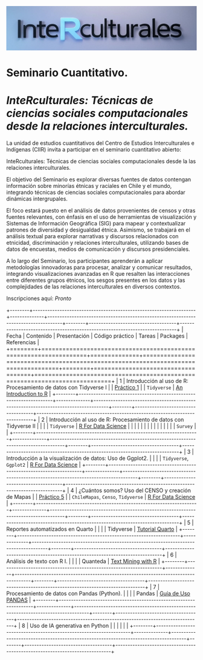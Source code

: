 ![](img/curso-r1.png)

# Seminario Cuantitativo.

# ***InteRculturales:** Técnicas de ciencias sociales computacionales desde la relaciones interculturales.*

La unidad de estudios cuantitativos del Centro de Estudios Interculturales e Indígenas (CIIR) invita a participar en el seminario cuantitativo abierto:

InteRculturales: Técnicas de ciencias sociales computacionales desde la las relaciones interculturales.

El objetivo del Seminario es explorar diversas fuentes de datos contengan información sobre minorías étnicas y raciales en Chile y el mundo, integrando técnicas de ciencias sociales computacionales para abordar dinámicas intergrupales.

El foco estará puesto en el análisis de datos provenientes de censos y otras fuentes relevantes, con énfasis en el uso de herramientas de visualización y Sistemas de Información Geográfica (SIG) para mapear y contextualizar patrones de diversidad y desigualdad étnica. Asimismo, se trabajará en el análisis textual para explorar narrativas y discursos relacionados con etnicidad, discriminación y relaciones interculturales, utilizando bases de datos de encuestas, medios de comunicación y discursos presidenciales.

A lo largo del Seminario, los participantes aprenderán a aplicar metodologías innovadoras para procesar, analizar y comunicar resultados, integrando visualizaciones avanzadas en R que resalten las interacciones entre diferentes grupos étnicos, los sesgos presentes en los datos y las complejidades de las relaciones interculturales en diversos contextos.

Inscripciones aquí: *Pronto*

+--------+-------------------------------------------------------------------+--------------+------------------------------------------------------------------------------------+--------+------------------------------------+----------------------------------------------------------------------------+
| Fecha  | Contenido                                                         | Presentación | Código práctico                                                                    | Tareas | Packages                           | Referencias                                                                |
+========+===================================================================+==============+====================================================================================+========+====================================+============================================================================+
| 1      | Introducción al uso de R: Procesamiento de datos con Tidyverse I  |              | [Práctico 1](https://matdknu.github.io/cursoR-etnicidad/clases/clase1/clase1.html) |        | `Tidyverse`                        | [An Introduction to R](https://intro2r.com "An Introduction to R [Libro]") |
+--------+-------------------------------------------------------------------+--------------+------------------------------------------------------------------------------------+--------+------------------------------------+----------------------------------------------------------------------------+
| 2      | Introducción al uso de R: Procesamiento de datos con Tidyverse II |              |                                                                                    |        | `Tidyverse`                        | [R For Data Science](https://r4ds.had.co.nz/ "R For Data Science")         |
|        |                                                                   |              |                                                                                    |        |                                    |                                                                            |
|        |                                                                   |              |                                                                                    |        | `Survey`                           |                                                                            |
+--------+-------------------------------------------------------------------+--------------+------------------------------------------------------------------------------------+--------+------------------------------------+----------------------------------------------------------------------------+
| 3      | Introducción a la visualización de datos: Uso de Ggplot2.         |              |                                                                                    |        | `Tidyverse`, `Ggplot2`             | [R For Data Science](https://r4ds.had.co.nz/ "R For Data Science")         |
+--------+-------------------------------------------------------------------+--------------+------------------------------------------------------------------------------------+--------+------------------------------------+----------------------------------------------------------------------------+
| 4      | ¿Cuántos somos? Uso del CENSO y creación de Mapas                 |              | [Práctico 5](https://matdknu.github.io/cursoR-etnicidad/clases/clase5/clase5.html) |        | `ChileMapas`, `Censo`, `Tidyverse` | [R For Data Science](https://r4ds.had.co.nz/ "R For Data Science")         |
+--------+-------------------------------------------------------------------+--------------+------------------------------------------------------------------------------------+--------+------------------------------------+----------------------------------------------------------------------------+
| 5      | Reportes automatizados en Quarto                                  |              |                                                                                    |        | Tidyverse                          | [Tutorial Quarto](https://quarto.org/docs/get-started/hello/rstudio.html)  |
+--------+-------------------------------------------------------------------+--------------+------------------------------------------------------------------------------------+--------+------------------------------------+----------------------------------------------------------------------------+
| 6      | Análisis de texto con R I.                                        |              |                                                                                    |        | Quanteda                           | [Text Mining with R](https://www.tidytextmining.com/)                      |
+--------+-------------------------------------------------------------------+--------------+------------------------------------------------------------------------------------+--------+------------------------------------+----------------------------------------------------------------------------+
| 7      | Procesamiento de datos con Pandas (Python).                       |              |                                                                                    |        | Pandas                             | [Guía de Uso PANDAS](https://pandas.pydata.org/docs/user_guide/index.html) |
+--------+-------------------------------------------------------------------+--------------+------------------------------------------------------------------------------------+--------+------------------------------------+----------------------------------------------------------------------------+
| 8      | Uso de IA generativa en Python                                    |              |                                                                                    |        |                                    |                                                                            |
+--------+-------------------------------------------------------------------+--------------+------------------------------------------------------------------------------------+--------+------------------------------------+----------------------------------------------------------------------------+
